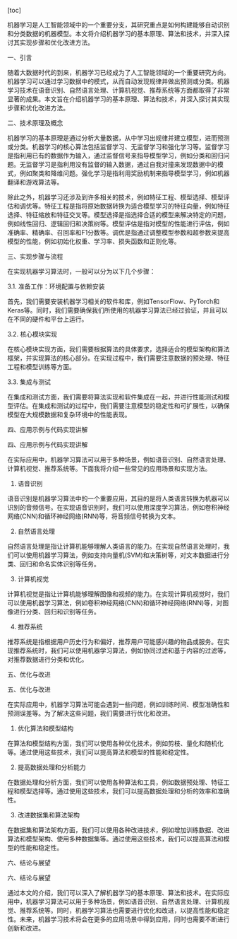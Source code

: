 
[toc]                    
                
                
机器学习是人工智能领域中的一个重要分支，其研究重点是如何构建能够自动识别和分类数据的机器模型。本文将介绍机器学习的基本原理、算法和技术，并深入探讨其实现步骤和优化改进方法。

一、引言

随着大数据时代的到来，机器学习已经成为了人工智能领域的一个重要研究方向。机器学习可以通过学习数据中的模式，从而自动发现规律并做出预测或分类。机器学习技术在语音识别、自然语言处理、计算机视觉、推荐系统等方面都取得了非常显著的成果。本文旨在介绍机器学习的基本原理、算法和技术，并深入探讨其实现步骤和优化改进方法。

二、技术原理及概念

机器学习的基本原理是通过分析大量数据，从中学习出规律并建立模型，进而预测或分类。机器学习的核心算法包括监督学习、无监督学习和强化学习等。监督学习是指利用已有的数据作为输入，通过监督信号来指导模型学习，例如分类和回归问题。无监督学习是指利用没有监督的输入数据，通过自我对撞来发现数据中的模式，例如聚类和降维问题。强化学习是指利用奖励机制来指导模型学习，例如机器翻译和游戏算法等。

除此之外，机器学习还涉及到许多相关的技术，例如特征工程、模型选择、模型评估和调优等。特征工程是指将原始数据转换为适合模型学习的特征向量，例如特征选择、特征缩放和特征交叉等。模型选择是指选择合适的模型来解决特定的问题，例如线性回归、逻辑回归和决策树等。模型评估是指对模型的性能进行评估，例如准确率、精确率、召回率和F1分数等。调优是指通过调整模型参数和超参数来提高模型的性能，例如初始化权重、学习率、损失函数和正则化等。

三、实现步骤与流程

在实现机器学习算法时，一般可以分为以下几个步骤：

3.1. 准备工作：环境配置与依赖安装

首先，我们需要安装机器学习相关的软件和库，例如TensorFlow、PyTorch和Keras等。同时，我们需要确保我们所使用的机器学习算法已经过验证，并且可以在不同的硬件和平台上运行。

3.2. 核心模块实现

在核心模块实现方面，我们需要根据算法的具体要求，选择适合的模型架构和算法框架，并实现算法的核心部分。在实现过程中，我们需要注意数据的预处理、特征工程和模型训练等方面。

3.3. 集成与测试

在集成和测试方面，我们需要将算法实现和软件集成在一起，并进行性能测试和模型评估。在集成和测试的过程中，我们需要注意模型的稳定性和可扩展性，以确保模型在大规模数据和复杂环境中的性能表现。

四、应用示例与代码实现讲解

四、应用示例与代码实现讲解

在实际应用中，机器学习算法可以用于多种场景，例如语音识别、自然语言处理、计算机视觉、推荐系统等。下面我将介绍一些常见的应用场景和实现方法。

1. 语音识别

语音识别是机器学习算法中的一个重要应用，其目的是将人类语言转换为机器可以识别的音频信号。在实现语音识别时，我们可以使用深度学习算法，例如卷积神经网络(CNN)和循环神经网络(RNN)等，将音频信号转换为文本。

2. 自然语言处理

自然语言处理是指让计算机能够理解人类语言的能力。在实现自然语言处理时，我们可以使用机器学习算法，例如支持向量机(SVM)和决策树等，对文本数据进行分类、回归和命名实体识别等任务。

3. 计算机视觉

计算机视觉是指让计算机能够理解图像和视频的能力。在实现计算机视觉时，我们可以使用机器学习算法，例如卷积神经网络(CNN)和循环神经网络(RNN)等，对图像进行分类、回归和识别等任务。

4. 推荐系统

推荐系统是指根据用户历史行为和偏好，推荐用户可能感兴趣的物品或服务。在实现推荐系统时，我们可以使用机器学习算法，例如协同过滤和基于内容的过滤等，对推荐数据进行分类和优化。

五、优化与改进

五、优化与改进

在实际应用中，机器学习算法可能会遇到一些问题，例如训练时间、模型准确性和预测误差等。为了解决这些问题，我们需要进行优化和改进。

1. 优化算法和模型结构

在算法和模型结构方面，我们可以使用各种优化技术，例如剪枝、量化和随机化等。通过使用这些技术，我们可以提高算法和模型的性能和稳定性。

2. 提高数据处理和分析能力

在数据处理和分析方面，我们可以使用各种算法和工具，例如数据预处理、特征工程和模型选择等。通过使用这些技术，我们可以提高数据处理和分析的效率和准确性。

3. 改进数据集和算法架构

在数据集和算法架构方面，我们可以使用各种改进技术，例如增加训练数据、改进算法和模型架构、使用多种数据集等。通过使用这些技术，我们可以提高算法和模型的性能和稳定性。

六、结论与展望

六、结论与展望

通过本文的介绍，我们可以深入了解机器学习的基本原理、算法和技术。在实际应用中，机器学习算法可以用于多种场景，例如语音识别、自然语言处理、计算机视觉、推荐系统等。同时，机器学习算法也需要进行优化和改进，以提高性能和稳定性。未来，机器学习技术将会在更多的应用场景中得到应用，同时也需要不断进行创新和改进。

